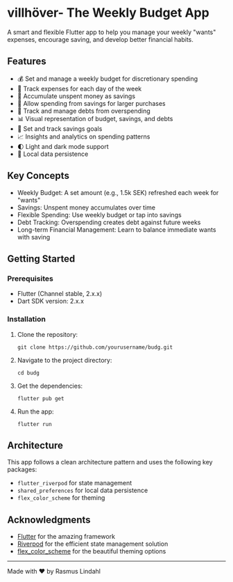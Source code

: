 # villhöver- The Weekly Budget App

A smart and flexible Flutter app to help you manage your weekly "wants" expenses, encourage saving, and develop better financial habits.

## Features

- 💰 Set and manage a weekly budget for discretionary spending
- 📅 Track expenses for each day of the week
- 🏦 Accumulate unspent money as savings
- 💸 Allow spending from savings for larger purchases
- 🚫 Track and manage debts from overspending
- 📊 Visual representation of budget, savings, and debts
- 🎯 Set and track savings goals
- 📈 Insights and analytics on spending patterns
- 🌓 Light and dark mode support
- 💾 Local data persistence

## Key Concepts

- Weekly Budget: A set amount (e.g., 1.5k SEK) refreshed each week for "wants"
- Savings: Unspent money accumulates over time
- Flexible Spending: Use weekly budget or tap into savings
- Debt Tracking: Overspending creates debt against future weeks
- Long-term Financial Management: Learn to balance immediate wants with saving

## Getting Started

### Prerequisites

- Flutter (Channel stable, 2.x.x)
- Dart SDK version: 2.x.x

### Installation

1. Clone the repository:
   ```
   git clone https://github.com/yourusername/budg.git
   ```

2. Navigate to the project directory:
   ```
   cd budg
   ```

3. Get the dependencies:
   ```
   flutter pub get
   ```

4. Run the app:
   ```
   flutter run
   ```

## Architecture

This app follows a clean architecture pattern and uses the following key packages:

- `flutter_riverpod` for state management
- `shared_preferences` for local data persistence
- `flex_color_scheme` for theming

## Acknowledgments

- [Flutter](https://flutter.dev/) for the amazing framework
- [Riverpod](https://riverpod.dev/) for the efficient state management solution
- [flex_color_scheme](https://pub.dev/packages/flex_color_scheme) for the beautiful theming options

---

Made with ❤️ by Rasmus Lindahl